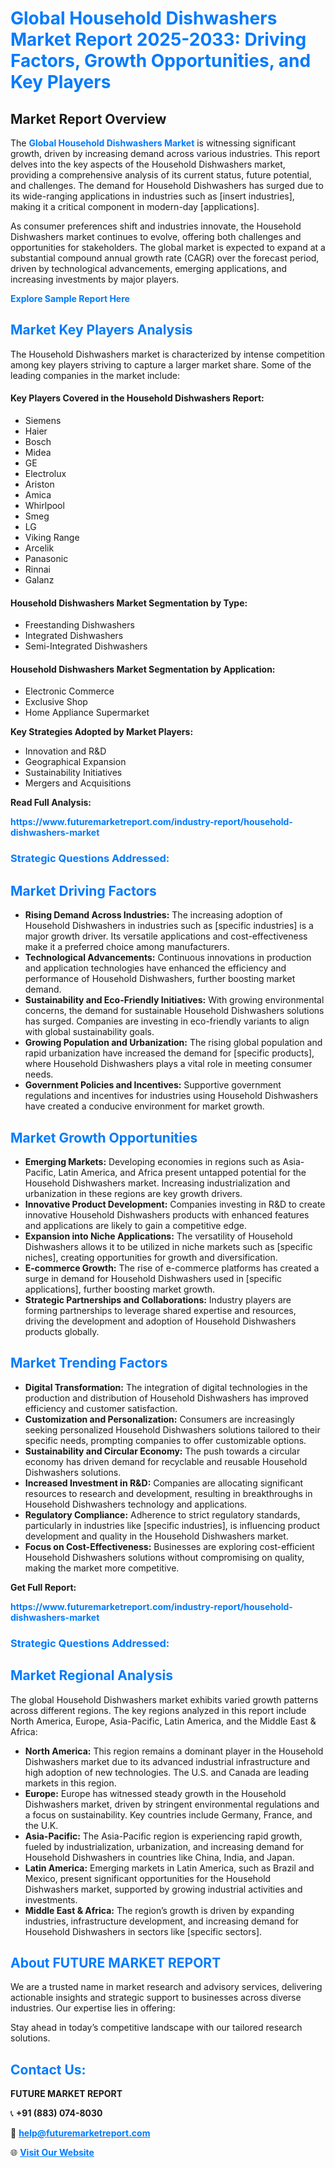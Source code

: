 <h1 style="color: #007BFF;">Global Household Dishwashers Market Report 2025-2033: Driving Factors, Growth Opportunities, and Key Players</h1>

<section id="overview">
<h2>Market Report Overview</h2>
<p>The <a href="https://www.futuremarketreport.com/industry-report/household-dishwashers-market" style="color: #007BFF; text-decoration: none;"><strong>Global Household Dishwashers Market</strong></a> is witnessing significant growth, driven by increasing demand across various industries. This report delves into the key aspects of the Household Dishwashers market, providing a comprehensive analysis of its current status, future potential, and challenges. The demand for Household Dishwashers has surged due to its wide-ranging applications in industries such as [insert industries], making it a critical component in modern-day [applications].</p>
<p>As consumer preferences shift and industries innovate, the Household Dishwashers market continues to evolve, offering both challenges and opportunities for stakeholders. The global market is expected to expand at a substantial compound annual growth rate (CAGR) over the forecast period, driven by technological advancements, emerging applications, and increasing investments by major players.</p>
</section>

<section id="overview">
<p><a href="https://www.futuremarketreport.com/request-sample/reportId=76146" style="color: #007BFF; text-decoration: none;"><strong>Explore Sample Report Here</strong></a></p>
</section>

<section id="key-players">
<h2 style="color: #007BFF;">Market Key Players Analysis</h2>
<p>The Household Dishwashers market is characterized by intense competition among key players striving to capture a larger market share. Some of the leading companies in the market include:</p>
<h4>Key Players Covered in the Household Dishwashers Report:</h4>
<ul><li>Siemens</li><li>Haier</li><li>Bosch</li><li>Midea</li><li>GE</li><li>Electrolux</li><li>Ariston</li><li>Amica</li><li>Whirlpool</li><li>Smeg</li><li>LG</li><li>Viking Range</li><li>Arcelik</li><li>Panasonic</li><li>Rinnai</li><li>Galanz</li></ul>
<h4>Household Dishwashers Market Segmentation by Type:</h4>
<ul><li>Freestanding Dishwashers</li><li>Integrated Dishwashers</li><li>Semi-Integrated Dishwashers</li></ul>

<h4>Household Dishwashers Market Segmentation by Application:</h4>
<ul><li>Electronic Commerce</li><li>Exclusive Shop</li><li>Home Appliance Supermarket</li></ul>
<p><strong>Key Strategies Adopted by Market Players:</strong></p>
<ul>
<li>Innovation and R&D</li>
<li>Geographical Expansion</li>
<li>Sustainability Initiatives</li>
<li>Mergers and Acquisitions</li>
</ul>
</section>

<section>
<p><strong>Read Full Analysis: </strong></p><a href="https://www.futuremarketreport.com/industry-report/household-dishwashers-market" style="color: #007BFF; text-decoration: none;"><strong>https://www.futuremarketreport.com/industry-report/household-dishwashers-market</strong></a>
<h3 style="color: #007BFF;">Strategic Questions Addressed:</h3>
</section>

<section id="driving-factors">
<h2 style="color: #007BFF;">Market Driving Factors</h2>
<ul>
<li><strong>Rising Demand Across Industries:</strong> The increasing adoption of Household Dishwashers in industries such as [specific industries] is a major growth driver. Its versatile applications and cost-effectiveness make it a preferred choice among manufacturers.</li>
<li><strong>Technological Advancements:</strong> Continuous innovations in production and application technologies have enhanced the efficiency and performance of Household Dishwashers, further boosting market demand.</li>
<li><strong>Sustainability and Eco-Friendly Initiatives:</strong> With growing environmental concerns, the demand for sustainable Household Dishwashers solutions has surged. Companies are investing in eco-friendly variants to align with global sustainability goals.</li>
<li><strong>Growing Population and Urbanization:</strong> The rising global population and rapid urbanization have increased the demand for [specific products], where Household Dishwashers plays a vital role in meeting consumer needs.</li>
<li><strong>Government Policies and Incentives:</strong> Supportive government regulations and incentives for industries using Household Dishwashers have created a conducive environment for market growth.</li>
</ul>
</section>

<section id="growth-opportunities">
<h2 style="color: #007BFF;">Market Growth Opportunities</h2>
<ul>
<li><strong>Emerging Markets:</strong> Developing economies in regions such as Asia-Pacific, Latin America, and Africa present untapped potential for the Household Dishwashers market. Increasing industrialization and urbanization in these regions are key growth drivers.</li>
<li><strong>Innovative Product Development:</strong> Companies investing in R&D to create innovative Household Dishwashers products with enhanced features and applications are likely to gain a competitive edge.</li>
<li><strong>Expansion into Niche Applications:</strong> The versatility of Household Dishwashers allows it to be utilized in niche markets such as [specific niches], creating opportunities for growth and diversification.</li>
<li><strong>E-commerce Growth:</strong> The rise of e-commerce platforms has created a surge in demand for Household Dishwashers used in [specific applications], further boosting market growth.</li>
<li><strong>Strategic Partnerships and Collaborations:</strong> Industry players are forming partnerships to leverage shared expertise and resources, driving the development and adoption of Household Dishwashers products globally.</li>
</ul>
</section>

<section id="trending-factors">
<h2 style="color: #007BFF;">Market Trending Factors</h2>
<ul>
<li><strong>Digital Transformation:</strong> The integration of digital technologies in the production and distribution of Household Dishwashers has improved efficiency and customer satisfaction.</li>
<li><strong>Customization and Personalization:</strong> Consumers are increasingly seeking personalized Household Dishwashers solutions tailored to their specific needs, prompting companies to offer customizable options.</li>
<li><strong>Sustainability and Circular Economy:</strong> The push towards a circular economy has driven demand for recyclable and reusable Household Dishwashers solutions.</li>
<li><strong>Increased Investment in R&D:</strong> Companies are allocating significant resources to research and development, resulting in breakthroughs in Household Dishwashers technology and applications.</li>
<li><strong>Regulatory Compliance:</strong> Adherence to strict regulatory standards, particularly in industries like [specific industries], is influencing product development and quality in the Household Dishwashers market.</li>
<li><strong>Focus on Cost-Effectiveness:</strong> Businesses are exploring cost-efficient Household Dishwashers solutions without compromising on quality, making the market more competitive.</li>
</ul>
</section>

<section>
<p><strong>Get Full Report: </strong></p><a href="https://www.futuremarketreport.com/industry-report/household-dishwashers-market" style="color: #007BFF; text-decoration: none;"><strong>https://www.futuremarketreport.com/industry-report/household-dishwashers-market</strong></a>
<h3 style="color: #007BFF;">Strategic Questions Addressed:</h3>
</section>


<section id="regional-analysis">
<h2 style="color: #007BFF;">Market Regional Analysis</h2>
<p>The global Household Dishwashers market exhibits varied growth patterns across different regions. The key regions analyzed in this report include North America, Europe, Asia-Pacific, Latin America, and the Middle East & Africa:</p>
<ul>
<li><strong>North America:</strong> This region remains a dominant player in the Household Dishwashers market due to its advanced industrial infrastructure and high adoption of new technologies. The U.S. and Canada are leading markets in this region.</li>
<li><strong>Europe:</strong> Europe has witnessed steady growth in the Household Dishwashers market, driven by stringent environmental regulations and a focus on sustainability. Key countries include Germany, France, and the U.K.</li>
<li><strong>Asia-Pacific:</strong> The Asia-Pacific region is experiencing rapid growth, fueled by industrialization, urbanization, and increasing demand for Household Dishwashers in countries like China, India, and Japan.</li>
<li><strong>Latin America:</strong> Emerging markets in Latin America, such as Brazil and Mexico, present significant opportunities for the Household Dishwashers market, supported by growing industrial activities and investments.</li>
<li><strong>Middle East & Africa:</strong> The region’s growth is driven by expanding industries, infrastructure development, and increasing demand for Household Dishwashers in sectors like [specific sectors].</li>
</ul>
</section>

<footer>
<h2 style="color: #007BFF;">About FUTURE MARKET REPORT</h2>
<p>We are a trusted name in market research and advisory services, delivering actionable insights and strategic support to businesses across diverse industries. Our expertise lies in offering:</p>

<p>Stay ahead in today’s competitive landscape with our tailored research solutions.</p>

<h2 style="color: #007BFF;">Contact Us:</h2>
<p><strong>FUTURE MARKET REPORT</strong></p>
<p>📞 <strong>+91 (883) 074-8030</strong></p>
<p>📧 <strong><a href="mailto:help@futuremarketreport.com" style="color: #007BFF;">help@futuremarketreport.com</a></strong></p>
<p>🌐 <strong><a href="https://www.futuremarketreport.com/" style="color: #007BFF;">Visit Our Website</a></strong></p>
</footer>